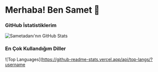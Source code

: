 # Merhaba! Ben Samet 👋

### GitHub İstatistiklerim

![Sametadanı'nın GitHub Stats](https://github-readme-stats.vercel.app/api?username=sametada&show_icons=true&theme=radical)

### En Çok Kullandığım Diller

![Top Languages](https://github-readme-stats.vercel.app/api/top-langs/?username

